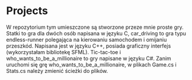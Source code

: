 # Projects
W repozytorium tym umieszczone są stworzone przeze mnie proste gry.
Statki to gra dla dwóch osób napisana w języku C, car_driving to gra typu endless-runner polegająca na kierowaniu samochodem i omijaniu przeszkód.
Napisana jest w języku C++, posiada graficzny interfejs (wykorzystałam bibliotekę SFML). Tic-tac-toe i who_wants_to_be_a_millionaire to gry napisane w języku C#.
Zanim uruchomi się grę who_wants_to_be_a_millionaire, w plikach Game.cs i Stats.cs należy zmienić ścieżki do plików.
